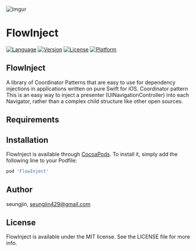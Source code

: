 
![Imgur](https://i.imgur.com/BMK01oH.png)


# FlowInject

[![Language](https://img.shields.io/badge/swift-3.0--5.0-yellow)](https://cocoapods.org/pods/FlowInject)
[![Version](https://img.shields.io/cocoapods/v/FlowInject.svg?style=flat)](https://cocoapods.org/pods/FlowInject)
[![License](https://img.shields.io/badge/license-MIT-blueviolet)](https://cocoapods.org/pods/FlowInject)
[![Platform](https://img.shields.io/cocoapods/p/FlowInject.svg?style=flat)](https://cocoapods.org/pods/FlowInject)

## FlowInject

A library of Coordinator Patterns that are easy to use for dependency injections in applications written on pure Swift for iOS.
Coordinator pattern This is an easy way to inject a presenter (UINavigationController) into each Navigator, rather than a complex child structure like other open sources.

## Requirements

## Installation

FlowInject is available through [CocoaPods](https://cocoapods.org). To install
it, simply add the following line to your Podfile:

```ruby
pod 'FlowInject'
```

## Author

seungjin, seungjin429@gmail.com

## License

FlowInject is available under the MIT license. See the LICENSE file for more info.
